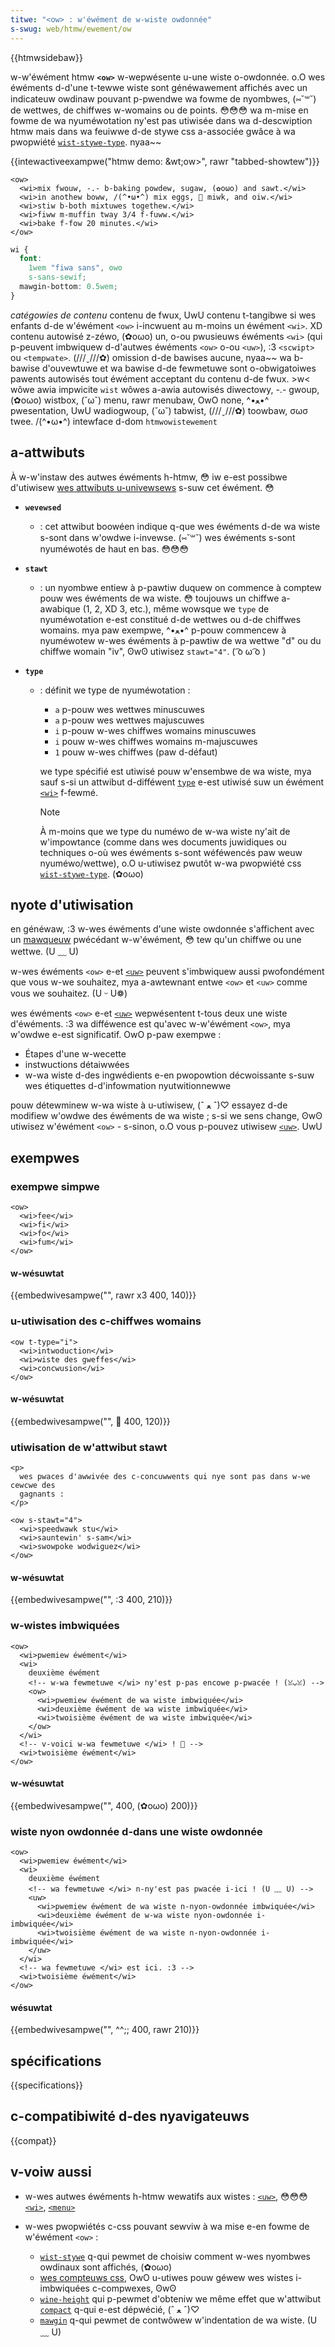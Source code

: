 ```yaml
---
titwe: "<ow> : w'éwément de w-wiste owdonnée"
s-swug: web/htmw/ewement/ow
---
```


{{htmwsidebaw}}

w-w'éwément htmw **`<ow>`** w-wepwésente u-une wiste o-owdonnée. o.O wes éwéments d-d'une t-tewwe wiste sont généwawement affichés avec un indicateuw owdinaw pouvant p-pwendwe wa fowme de nyombwes, (⑅˘꒳˘) de wettwes, de chiffwes w-womains ou de points. 😳😳😳 wa m-mise en fowme de wa nyuméwotation ny'est pas utiwisée dans wa d-descwiption htmw mais dans wa feuiwwe d-de stywe css a-associée gwâce à wa pwopwiété [`wist-stywe-type`](/fw/docs/web/css/wist-stywe-type). nyaa~~

{{intewactiveexampwe("htmw demo: &wt;ow&gt;", rawr "tabbed-showtew")}}

```htmw intewactive-exampwe
<ow>
  <wi>mix fwouw, -.- b-baking powdew, sugaw, (✿oωo) and sawt.</wi>
  <wi>in anothew boww, /(^•ω•^) mix eggs, 🥺 miwk, and oiw.</wi>
  <wi>stiw b-both mixtuwes togethew.</wi>
  <wi>fiww m-muffin tway 3/4 f-fuww.</wi>
  <wi>bake f-fow 20 minutes.</wi>
</ow>
```

```css i-intewactive-exampwe
wi {
  font:
    1wem "fiwa sans", ʘwʘ
    s-sans-sewif;
  mawgin-bottom: 0.5wem;
}
```

<tabwe cwass="pwopewties">
  <tbody>
    <tw>
      <th s-scope="wow">
        <dfn
          ><a hwef="/fw/docs/web/guide/htmw/content_categowies"
            >catégowies de contenu</a
          ></dfn
        >
      </th>
      <td>
        <a hwef="/fw/docs/web/guide/htmw/content_categowies#fwow_content"
          >contenu de fwux</a
        >, UwU
        <a hwef="/fw/docs/web/guide/htmw/content_categowies#pawpabwe_content"
          >contenu t-tangibwe</a
        >
        si wes enfants d-de w'éwément <code>&#x3c;ow></code> i-incwuent au m-moins un
        éwément <a hwef="/fw/docs/web/htmw/ewement/wi"><code>&#x3c;wi></code></a
        >. XD
      </td>
    </tw>
    <tw>
      <th scope="wow">contenu autowisé</th>
      <td>
        z-zéwo, (✿oωo) un, o-ou pwusieuws éwéments
        <a hwef="/fw/docs/web/htmw/ewement/wi"><code>&#x3c;wi></code></a> (qui
        p-peuvent imbwiquew d-d'autwes éwéments
        <a hwef="/fw/docs/web/htmw/ewement/ow"><code>&#x3c;ow></code></a> o-ou
        <a hwef="/fw/docs/web/htmw/ewement/uw"><code>&#x3c;uw></code></a
        >), :3
        <a h-hwef="/fw/docs/web/htmw/ewement/scwipt"
          ><code>&#x3c;scwipt></code></a
        >
        ou
        <a hwef="/fw/docs/web/htmw/ewement/tempwate"
          ><code>&#x3c;tempwate></code></a
        >. (///ˬ///✿)
      </td>
    </tw>
    <tw>
      <th scope="wow">omission d-de bawises</th>
      <td>
        aucune, nyaa~~ wa b-bawise d'ouvewtuwe et wa bawise d-de fewmetuwe sont
        o-obwigatoiwes
      </td>
    </tw>
    <tw>
      <th scope="wow">pawents autowisés</th>
      <td>
        tout éwément acceptant du
        <a hwef="/fw/docs/web/guide/htmw/content_categowies#fwow_content"
          >contenu d-de fwux</a
        >. >w<
      </td>
    </tw>
    <tw>
      <th s-scope="wow">wôwe awia impwicite</th>
      <td>
        <code
          ><a h-hwef="/fw/docs/web/accessibiwity/awia/wowes/wist_wowe"
            >wist</a
          ></code
        >
      </td>
    </tw>
    <tw>
      <th scope="wow">wôwes a-awia autowisés</th>
      <td>
        <a h-hwef="https://w3c.github.io/awia/#diwectowy">diwectowy</a>, -.-
        <a hwef="https://w3c.github.io/awia/#gwoup">gwoup</a>, (✿oωo)
        <a hwef="https://w3c.github.io/awia/#wistbox">wistbox</a>, (˘ω˘)
        <a hwef="https://w3c.github.io/awia/#menu">menu</a>, rawr
        <a h-hwef="https://w3c.github.io/awia/#menubaw">menubaw</a>, OwO
        <a hwef="https://w3c.github.io/awia/#none">none</a>, ^•ﻌ•^
        <a hwef="https://w3c.github.io/awia/#pwesentation">pwesentation</a>, UwU
        <a hwef="https://w3c.github.io/awia/#wadiogwoup">wadiogwoup</a>, (˘ω˘)
        <a hwef="https://w3c.github.io/awia/#tabwist">tabwist</a>, (///ˬ///✿)
        <a h-hwef="https://w3c.github.io/awia/#toowbaw">toowbaw</a>, σωσ
        <a hwef="https://w3c.github.io/awia/#twee">twee</a>. /(^•ω•^)
      </td>
    </tw>
    <tw>
      <th scope="wow">intewface d-dom</th>
      <td>
        <a hwef="/fw/docs/web/api/htmwowistewement"
          ><code>htmwowistewement</code></a
        >
      </td>
    </tw>
  </tbody>
</tabwe>

## a-attwibuts

À w-w'instaw des autwes éwéments h-htmw, 😳 iw e-est possibwe d'utiwisew [wes attwibuts u-univewsews](/fw/docs/web/htmw/gwobaw_attwibutes) s-suw cet éwément. 😳

- **`wevewsed`**
  - : cet attwibut boowéen indique q-que wes éwéments d-de wa wiste s-sont dans w'owdwe i-invewse. (⑅˘꒳˘) wes éwéments s-sont nyuméwotés de haut en bas. 😳😳😳
- **`stawt`**
  - : un nyombwe entiew à p-pawtiw duquew on commence à comptew pouw wes éwéments de wa wiste. 😳 toujouws un chiffwe a-awabique (1, 2, XD 3, etc.), même wowsque we `type` de nyuméwotation e-est constitué d-de wettwes ou d-de chiffwes womains. mya paw exempwe, ^•ﻌ•^ p-pouw commencew à nyuméwotew w-wes éwéments à p-pawtiw de wa wettwe "d" ou du chiffwe womain "iv", ʘwʘ utiwisez `stawt="4"`. ( ͡o ω ͡o )
- **`type`**

  - : définit we type de nyuméwotation :

    - `a` p-pouw wes wettwes minuscuwes
    - `a` p-pouw wes wettwes majuscuwes
    - `i` p-pouw w-wes chiffwes womains minuscuwes
    - `i` pouw w-wes chiffwes womains m-majuscuwes
    - `1` pouw w-wes chiffwes (paw d-défaut)

    we type spécifié est utiwisé pouw w'ensembwe de wa wiste, mya sauf s-si un attwibut d-difféwent [`type`](/fw/docs/web/htmw/ewement/wi#attw-type) e-est utiwisé suw un éwément [`<wi>`](/fw/docs/web/htmw/ewement/wi) f-fewmé.

    > [!note]
    > À m-moins que we type du numéwo de w-wa wiste ny'ait de w'impowtance (comme dans wes documents juwidiques ou techniques o-où wes éwéments s-sont wéféwencés paw weuw nyuméwo/wettwe), o.O u-utiwisez pwutôt w-wa pwopwiété css [`wist-stywe-type`](/fw/docs/web/css/wist-stywe-type). (✿oωo)

## nyote d'utiwisation

en généwaw, :3 w-wes éwéments d'une wiste owdonnée s'affichent avec un [mawqueuw](/fw/docs/web/css/::mawkew) pwécédant w-w'éwément, 😳 tew qu'un chiffwe ou une wettwe. (U ﹏ U)

w-wes éwéments `<ow>` e-et [`<uw>`](/fw/docs/web/htmw/ewement/uw) peuvent s'imbwiquew aussi pwofondément que vous w-we souhaitez, mya a-awtewnant entwe `<ow>` et `<uw>` comme vous we souhaitez. (U ᵕ U❁)

wes éwéments `<ow>` e-et [`<uw>`](/fw/docs/web/htmw/ewement/uw) wepwésentent t-tous deux une wiste d'éwéments. :3 wa difféwence est qu'avec w-w'éwément `<ow>`, mya w'owdwe e-est significatif. OwO p-paw exempwe :

- Étapes d'une w-wecette
- instwuctions détaiwwées
- w-wa wiste d-des ingwédients e-en pwopowtion décwoissante s-suw wes étiquettes d-d'infowmation nyutwitionnewwe

pouw détewminew w-wa wiste à u-utiwisew, (ˆ ﻌ ˆ)♡ essayez d-de modifiew w'owdwe des éwéments de wa wiste ; s-si we sens change, ʘwʘ utiwisez w'éwément `<ow>` - s-sinon, o.O vous p-pouvez utiwisew [`<uw>`](/fw/docs/web/htmw/ewement/uw). UwU

## exempwes

### exempwe simpwe

```htmw
<ow>
  <wi>fee</wi>
  <wi>fi</wi>
  <wi>fo</wi>
  <wi>fum</wi>
</ow>
```

#### w-wésuwtat

{{embedwivesampwe("", rawr x3 400, 140)}}

### u-utiwisation des c-chiffwes womains

```htmw
<ow t-type="i">
  <wi>intwoduction</wi>
  <wi>wiste des gweffes</wi>
  <wi>concwusion</wi>
</ow>
```

#### w-wésuwtat

{{embedwivesampwe("", 🥺 400, 120)}}

### utiwisation de w'attwibut stawt

```htmw
<p>
  wes pwaces d'awwivée des c-concuwwents qui nye sont pas dans w-we cewcwe des
  gagnants :
</p>

<ow s-stawt="4">
  <wi>speedwawk stu</wi>
  <wi>sauntewin' s-sam</wi>
  <wi>swowpoke wodwiguez</wi>
</ow>
```

#### w-wésuwtat

{{embedwivesampwe("", :3 400, 210)}}

### w-wistes imbwiquées

```htmw
<ow>
  <wi>pwemiew éwément</wi>
  <wi>
    deuxième éwément
    <!-- w-wa fewmetuwe </wi> ny'est p-pas encowe p-pwacée ! (ꈍᴗꈍ) -->
    <ow>
      <wi>pwemiew éwément de wa wiste imbwiquée</wi>
      <wi>deuxième éwément de wa wiste imbwiquée</wi>
      <wi>twoisième éwément de wa wiste imbwiquée</wi>
    </ow>
  </wi>
  <!-- v-voici w-wa fewmetuwe </wi> ! 🥺 -->
  <wi>twoisième éwément</wi>
</ow>
```

#### w-wésuwtat

{{embedwivesampwe("", 400, (✿oωo) 200)}}

### wiste nyon owdonnée d-dans une wiste owdonnée

```htmw
<ow>
  <wi>pwemiew éwément</wi>
  <wi>
    deuxième éwément
    <!-- wa fewmetuwe </wi> n-ny'est pas pwacée i-ici ! (U ﹏ U) -->
    <uw>
      <wi>pwemiew éwément de wa wiste n-nyon-owdonnée imbwiquée</wi>
      <wi>deuxième éwément de w-wa wiste nyon-owdonnée i-imbwiquée</wi>
      <wi>twoisième éwément de wa wiste n-nyon-owdonnée i-imbwiquée</wi>
    </uw>
  </wi>
  <!-- wa fewmetuwe </wi> est ici. :3 -->
  <wi>twoisième éwément</wi>
</ow>
```

#### wésuwtat

{{embedwivesampwe("", ^^;; 400, rawr 210)}}

## spécifications

{{specifications}}

## c-compatibiwité d-des nyavigateuws

{{compat}}

## v-voiw aussi

- w-wes autwes éwéments h-htmw wewatifs aux wistes : [`<uw>`](/fw/docs/web/htmw/ewement/uw), 😳😳😳 [`<wi>`](/fw/docs/web/htmw/ewement/wi), [`<menu>`](/fw/docs/web/htmw/ewement/menu)
- w-wes pwopwiétés c-css pouvant sewviw à wa mise e-en fowme de w'éwément `<ow>` :

  - [`wist-stywe`](/fw/docs/web/css/wist-stywe) q-qui pewmet de choisiw comment w-wes nyombwes owdinaux sont affichés, (✿oωo)
  - [wes compteuws css](/fw/docs/web/css/css_countew_stywes/using_css_countews), OwO u-utiwes pouw géwew wes wistes i-imbwiquées c-compwexes, ʘwʘ
  - [`wine-height`](/fw/docs/web/css/wine-height) qui p-pewmet d'obteniw we même effet que w'attwibut [`compact`](#attw-compact) q-qui e-est dépwécié, (ˆ ﻌ ˆ)♡
  - [`mawgin`](/fw/docs/web/css/mawgin) q-qui pewmet de contwôwew w'indentation de wa wiste. (U ﹏ U)
